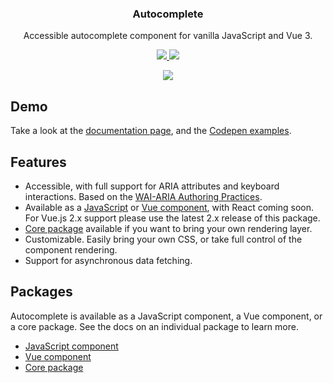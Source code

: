 <h3 align="center">
  Autocomplete
</h3>

<p align="center">
  Accessible autocomplete component for vanilla JavaScript and Vue 3.
</p>

<p align="center">
  <a href="https://www.npmjs.com/package/@trevoreyre/autocomplete">
    <img src="https://img.shields.io/npm/v/@trevoreyre/autocomplete.svg?style=flat">
  </a>
  <a href="LICENSE">
    <img src="https://img.shields.io/github/license/trevoreyre/autocomplete.svg?style=flat">
  </a>
</p>

<p align="center">
  <img src="docs/autocomplete.gif">
</p>

## Demo

Take a look at the [documentation page](https://autocomplete.trevoreyre.com), and the [Codepen examples](https://codepen.io/collection/DrwmoR/).

## Features

- Accessible, with full support for ARIA attributes and keyboard interactions. Based on the [WAI-ARIA Authoring Practices](https://www.w3.org/TR/wai-aria-practices-1.1/#combobox).
- Available as a [JavaScript][javascript-component] or [Vue component][vue-component], with React coming soon. For Vue.js 2.x support please use the latest 2.x release of this package.
- [Core package][core-package] available if you want to bring your own rendering layer.
- Customizable. Easily bring your own CSS, or take full control of the component rendering.
- Support for asynchronous data fetching.

## Packages

Autocomplete is available as a JavaScript component, a Vue component, or a core package. See the docs on an individual package to learn more.

- [JavaScript component][javascript-component]
- [Vue component][vue-component]
- [Core package][core-package]

[version-badge]: https://img.shields.io/npm/v/@trevoreyre/autocomplete.svg?style=flat-square
[package]: https://www.npmjs.com/package/@trevoreyre/autocomplete
[license-badge]: https://img.shields.io/npm/l/@trevoreyre/autocomplete.svg?style=flat-square
[license]: LICENSE
[autocomplete-gif]: docs/autocomplete.gif
[autocomplete-image]: docs/autocomplete.png
[javascript-component]: packages/autocomplete-js
[vue-component]: packages/autocomplete-vue
[core-package]: packages/autocomplete
